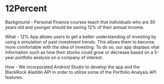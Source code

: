 # 12Percent

Background - Personal Finance courses teach that individuals who are 30 years old and younger should be saving 12% of their annual income.

What - 12% App allows users to get a better understanding of investing by using a simulation of past investment trends. This allows them to become more comfortable with the idea of investing. To do so, our app displays vital information such as how their stocks could grow or decrease based on a 5-year portfolio analysis on a company of interest.

How - We incorporated Android Studio to develop the app and the BlackRock Aladdin API in order to utilize some of the Portfolio Analysis API features.
